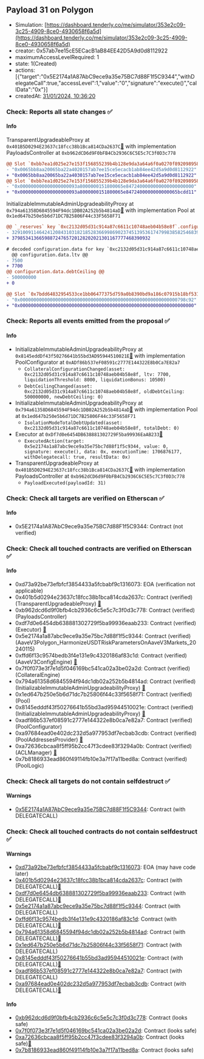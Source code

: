 ## Payload 31 on Polygon

- Simulation: [https://dashboard.tenderly.co/me/simulator/353e2c09-3c25-4909-8ce0-4930658f6a5d](https://dashboard.tenderly.co/me/simulator/353e2c09-3c25-4909-8ce0-4930658f6a5d)
- creator: 0x57ab7ee15cE5ECacB1aB84EE42D5A9d0d8112922
- maximumAccessLevelRequired: 1
- state: 1(Created)
- actions: [{"target":"0x5E2174a1A87AbC9ece9a35e75BC7d88F1f5C9344","withDelegateCall":true,"accessLevel":1,"value":"0","signature":"execute()","callData":"0x"}]
- createdAt: [31/01/2024, 10:36:20](https://polygonscan.com/tx/0x7440a32206a1d91f64ab967d343222160bb78111ffedcca3ee62f4c9a3ea0f99)

### Check: Reports all state changes :white_check_mark:

#### Info


TransparentUpgradeableProxy at `0x401B5D0294E23637c18fcc38b1Bca814CDa2637C`[:ghost:](https://github.com/bgd-labs/aave-address-book "GovernanceV3Polygon.PAYLOADS_CONTROLLER") with implementation PayloadsController at `0xb962dCD6d9F0bFB4Cb2936C6C5E5c7C3f0D3c778`
```diff
@@ Slot `0xbb7ea1d025e27e153f156855239b4b128e9da3a64a6f0a0270f8920989588142` @@
- "0x0065bb8aa20065ba22a4020157ab7ee15ce5ecacb1ab84ee42d5a9d0d8112922"
+ "0x0065bb8aa20065ba22a4030157ab7ee15ce5ecacb1ab84ee42d5a9d0d8112922"
@@ Slot `0xbb7ea1d025e27e153f156855239b4b128e9da3a64a6f0a0270f8920989588143` @@
- "0x000000000000000000093a8000000151800065e8472400000000000000000000"
+ "0x000000000000000000093a8000000151800065e8472400000000000065bcdd11"
```

InitializableImmutableAdminUpgradeabilityProxy at `0x794a61358D6845594F94dc1DB02A252b5b4814aD`[:ghost:](https://github.com/bgd-labs/aave-address-book "AaveV3Polygon.POOL") with implementation Pool at `0x1ed647b250e5b6d71DC7B25806F44c33F5658F71`
```diff
@@ `_reserves` key `0xc2132d05d31c914a87c6611c10748aeb04b58e8f`.configuration.data @@
- 3291009114642412084310318218528366998690237451395361747998385825468390732
+ 379853413665988724765720128202021301167777468390932

# decoded configuration.data for key `0xc2132d05d31c914a87c6611c10748aeb04b58e8f` (symbol: USDT)
  @@ configuration.data.ltv @@
- 7500
+ 7700
@@ configuration.data.debtCeiling @@
- 500000000
+ 0

@@ Slot `0x7bdd64832954533ce1bb06477375d759a0b8390bd9a186c07915b18bf5315b15` @@
- "0x0000000000000000000000000000000000000000000000000000000000798c92"
+ "0x0000000000000000000000000000000000000000000000000000000000000000"
```


### Check: Reports all events emitted from the proposal :white_check_mark:

#### Info

- InitializableImmutableAdminUpgradeabilityProxy at `0x8145eddDf43f50276641b55bd3AD95944510021E`[:ghost:](https://github.com/bgd-labs/aave-address-book "AaveV3Polygon.POOL_CONFIGURATOR") with implementation PoolConfigurator at `0xADf86b537eF08591c2777E144322E8b0Ca7E82a7`
  - `CollateralConfigurationChanged(asset: 0xc2132d05d31c914a87c6611c10748aeb04b58e8f, ltv: 7700, liquidationThreshold: 8000, liquidationBonus: 10500)`
  - `DebtCeilingChanged(asset: 0xc2132d05d31c914a87c6611c10748aeb04b58e8f, oldDebtCeiling: 500000000, newDebtCeiling: 0)`
- InitializableImmutableAdminUpgradeabilityProxy at `0x794a61358D6845594F94dc1DB02A252b5b4814aD`[:ghost:](https://github.com/bgd-labs/aave-address-book "AaveV3Polygon.POOL") with implementation Pool at `0x1ed647b250e5b6d71DC7B25806F44c33F5658F71`
  - `IsolationModeTotalDebtUpdated(asset: 0xc2132d05d31c914a87c6611c10748aeb04b58e8f, totalDebt: 0)`
- Executor at `0xDf7d0e6454DB638881302729F5ba99936EaAB233`[:ghost:](https://github.com/bgd-labs/aave-address-book "AaveV2Polygon.POOL_ADMIN, AaveV3Polygon.ACL_ADMIN, GovernanceV3Polygon.EXECUTOR_LVL_1")
  - `ExecutedAction(target: 0x5e2174a1a87abc9ece9a35e75bc7d88f1f5c9344, value: 0, signature: execute(), data: 0x, executionTime: 1706876177, withDelegatecall: true, resultData: 0x)`
- TransparentUpgradeableProxy at `0x401B5D0294E23637c18fcc38b1Bca814CDa2637C`[:ghost:](https://github.com/bgd-labs/aave-address-book "GovernanceV3Polygon.PAYLOADS_CONTROLLER") with implementation PayloadsController at `0xb962dCD6d9F0bFB4Cb2936C6C5E5c7C3f0D3c778`
  - `PayloadExecuted(payloadId: 31)`

### Check: Check all targets are verified on Etherscan :white_check_mark:

#### Info

- 0x5E2174a1A87AbC9ece9a35e75BC7d88F1f5C9344: Contract (not verified) 

### Check: Check all touched contracts are verified on Etherscan :white_check_mark:

#### Info

- 0xd73a92be73efbfcf3854433a5fcbabf9c1316073: EOA (verification not applicable)
- 0x401b5d0294e23637c18fcc38b1bca814cda2637c: Contract (verified) (TransparentUpgradeableProxy) [:ghost:](https://github.com/bgd-labs/aave-address-book "GovernanceV3Polygon.PAYLOADS_CONTROLLER")
- 0xb962dcd6d9f0bfb4cb2936c6c5e5c7c3f0d3c778: Contract (verified) (PayloadsController) 
- 0xdf7d0e6454db638881302729f5ba99936eaab233: Contract (verified) (Executor) [:ghost:](https://github.com/bgd-labs/aave-address-book "AaveV2Polygon.POOL_ADMIN, AaveV3Polygon.ACL_ADMIN, GovernanceV3Polygon.EXECUTOR_LVL_1")
- 0x5e2174a1a87abc9ece9a35e75bc7d88f1f5c9344: Contract (verified) (AaveV3Polygon_HarmonizeUSDTRiskParametersOnAaveV3Markets_20240115) 
- 0xffd6f13c9574bedb3f4e131e9c4320186af83c1d: Contract (verified) (AaveV3ConfigEngine) [:ghost:](https://github.com/bgd-labs/aave-address-book "AaveV3Polygon.CONFIG_ENGINE")
- 0x7f0f073e3f7e1d5f046169bc541ca02a3be02a2d: Contract (verified) (CollateralEngine) 
- 0x794a61358d6845594f94dc1db02a252b5b4814ad: Contract (verified) (InitializableImmutableAdminUpgradeabilityProxy) [:ghost:](https://github.com/bgd-labs/aave-address-book "AaveV3Polygon.POOL")
- 0x1ed647b250e5b6d71dc7b25806f44c33f5658f71: Contract (verified) (Pool) 
- 0x8145edddf43f50276641b55bd3ad95944510021e: Contract (verified) (InitializableImmutableAdminUpgradeabilityProxy) [:ghost:](https://github.com/bgd-labs/aave-address-book "AaveV3Polygon.POOL_CONFIGURATOR")
- 0xadf86b537ef08591c2777e144322e8b0ca7e82a7: Contract (verified) (PoolConfigurator) 
- 0xa97684ead0e402dc232d5a977953df7ecbab3cdb: Contract (verified) (PoolAddressesProvider) [:ghost:](https://github.com/bgd-labs/aave-address-book "AaveV3Polygon.POOL_ADDRESSES_PROVIDER")
- 0xa72636cbcaa8f5ff95b2cc47f3cdee83f3294a0b: Contract (verified) (ACLManager) [:ghost:](https://github.com/bgd-labs/aave-address-book "AaveV3Polygon.ACL_MANAGER")
- 0x7b8186933ead860f49114fb10e3a7f17a11bed8a: Contract (verified) (PoolLogic) 

### Check: Check all targets do not contain selfdestruct :white_check_mark:

#### Warnings

- [0x5E2174a1A87AbC9ece9a35e75BC7d88F1f5C9344](https://polygonscan.com/address/0x5E2174a1A87AbC9ece9a35e75BC7d88F1f5C9344): Contract (with DELEGATECALL)

### Check: Check all touched contracts do not contain selfdestruct :white_check_mark:

#### Warnings

- [0xd73a92be73efbfcf3854433a5fcbabf9c1316073](https://polygonscan.com/address/0xd73a92be73efbfcf3854433a5fcbabf9c1316073): EOA (may have code later)
- [0x401b5d0294e23637c18fcc38b1bca814cda2637c](https://polygonscan.com/address/0x401b5d0294e23637c18fcc38b1bca814cda2637c): Contract (with DELEGATECALL)[:ghost:](https://github.com/bgd-labs/aave-address-book "GovernanceV3Polygon.PAYLOADS_CONTROLLER")
- [0xdf7d0e6454db638881302729f5ba99936eaab233](https://polygonscan.com/address/0xdf7d0e6454db638881302729f5ba99936eaab233): Contract (with DELEGATECALL)[:ghost:](https://github.com/bgd-labs/aave-address-book "AaveV2Polygon.POOL_ADMIN, AaveV3Polygon.ACL_ADMIN, GovernanceV3Polygon.EXECUTOR_LVL_1")
- [0x5e2174a1a87abc9ece9a35e75bc7d88f1f5c9344](https://polygonscan.com/address/0x5e2174a1a87abc9ece9a35e75bc7d88f1f5c9344): Contract (with DELEGATECALL)
- [0xffd6f13c9574bedb3f4e131e9c4320186af83c1d](https://polygonscan.com/address/0xffd6f13c9574bedb3f4e131e9c4320186af83c1d): Contract (with DELEGATECALL)[:ghost:](https://github.com/bgd-labs/aave-address-book "AaveV3Polygon.CONFIG_ENGINE")
- [0x794a61358d6845594f94dc1db02a252b5b4814ad](https://polygonscan.com/address/0x794a61358d6845594f94dc1db02a252b5b4814ad): Contract (with DELEGATECALL)[:ghost:](https://github.com/bgd-labs/aave-address-book "AaveV3Polygon.POOL")
- [0x1ed647b250e5b6d71dc7b25806f44c33f5658f71](https://polygonscan.com/address/0x1ed647b250e5b6d71dc7b25806f44c33f5658f71): Contract (with DELEGATECALL)
- [0x8145edddf43f50276641b55bd3ad95944510021e](https://polygonscan.com/address/0x8145edddf43f50276641b55bd3ad95944510021e): Contract (with DELEGATECALL)[:ghost:](https://github.com/bgd-labs/aave-address-book "AaveV3Polygon.POOL_CONFIGURATOR")
- [0xadf86b537ef08591c2777e144322e8b0ca7e82a7](https://polygonscan.com/address/0xadf86b537ef08591c2777e144322e8b0ca7e82a7): Contract (with DELEGATECALL)
- [0xa97684ead0e402dc232d5a977953df7ecbab3cdb](https://polygonscan.com/address/0xa97684ead0e402dc232d5a977953df7ecbab3cdb): Contract (with DELEGATECALL)[:ghost:](https://github.com/bgd-labs/aave-address-book "AaveV3Polygon.POOL_ADDRESSES_PROVIDER")

#### Info

- [0xb962dcd6d9f0bfb4cb2936c6c5e5c7c3f0d3c778](https://polygonscan.com/address/0xb962dcd6d9f0bfb4cb2936c6c5e5c7c3f0d3c778): Contract (looks safe)
- [0x7f0f073e3f7e1d5f046169bc541ca02a3be02a2d](https://polygonscan.com/address/0x7f0f073e3f7e1d5f046169bc541ca02a3be02a2d): Contract (looks safe)
- [0xa72636cbcaa8f5ff95b2cc47f3cdee83f3294a0b](https://polygonscan.com/address/0xa72636cbcaa8f5ff95b2cc47f3cdee83f3294a0b): Contract (looks safe)[:ghost:](https://github.com/bgd-labs/aave-address-book "AaveV3Polygon.ACL_MANAGER")
- [0x7b8186933ead860f49114fb10e3a7f17a11bed8a](https://polygonscan.com/address/0x7b8186933ead860f49114fb10e3a7f17a11bed8a): Contract (looks safe)

